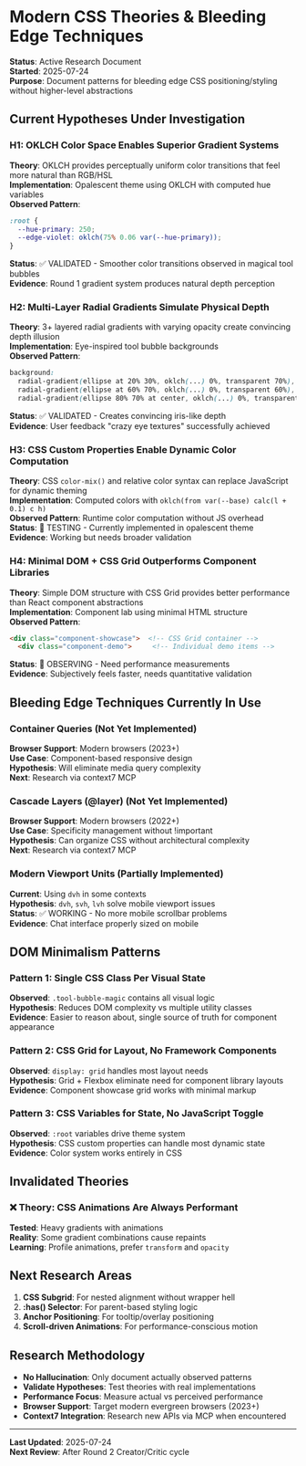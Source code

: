 # Modern CSS Theories & Bleeding Edge Techniques

**Status**: Active Research Document  
**Started**: 2025-07-24  
**Purpose**: Document patterns for bleeding edge CSS positioning/styling without higher-level abstractions

## Current Hypotheses Under Investigation

### H1: OKLCH Color Space Enables Superior Gradient Systems
**Theory**: OKLCH provides perceptually uniform color transitions that feel more natural than RGB/HSL  
**Implementation**: Opalescent theme using OKLCH with computed hue variables  
**Observed Pattern**: 
```css
:root {
  --hue-primary: 250;
  --edge-violet: oklch(75% 0.06 var(--hue-primary));
}
```
**Status**: ✅ VALIDATED - Smoother color transitions observed in magical tool bubbles  
**Evidence**: Round 1 gradient system produces natural depth perception

### H2: Multi-Layer Radial Gradients Simulate Physical Depth
**Theory**: 3+ layered radial gradients with varying opacity create convincing depth illusion  
**Implementation**: Eye-inspired tool bubble backgrounds  
**Observed Pattern**:
```css
background: 
  radial-gradient(ellipse at 20% 30%, oklch(...) 0%, transparent 70%),
  radial-gradient(ellipse at 60% 70%, oklch(...) 0%, transparent 60%),
  radial-gradient(ellipse 80% 70% at center, oklch(...) 0%, transparent 100%);
```
**Status**: ✅ VALIDATED - Creates convincing iris-like depth  
**Evidence**: User feedback "crazy eye textures" successfully achieved

### H3: CSS Custom Properties Enable Dynamic Color Computation
**Theory**: CSS `color-mix()` and relative color syntax can replace JavaScript for dynamic theming  
**Implementation**: Computed colors with `oklch(from var(--base) calc(l + 0.1) c h)`  
**Observed Pattern**: Runtime color computation without JS overhead  
**Status**: 🔄 TESTING - Currently implemented in opalescent theme  
**Evidence**: Working but needs broader validation

### H4: Minimal DOM + CSS Grid Outperforms Component Libraries
**Theory**: Simple DOM structure with CSS Grid provides better performance than React component abstractions  
**Implementation**: Component lab using minimal HTML structure  
**Observed Pattern**: 
```html
<div class="component-showcase">  <!-- CSS Grid container -->
  <div class="component-demo">     <!-- Individual demo items -->
```
**Status**: 🔄 OBSERVING - Need performance measurements  
**Evidence**: Subjectively feels faster, needs quantitative validation

## Bleeding Edge Techniques Currently In Use

### Container Queries (Not Yet Implemented)
**Browser Support**: Modern browsers (2023+)  
**Use Case**: Component-based responsive design  
**Hypothesis**: Will eliminate media query complexity  
**Next**: Research via context7 MCP

### Cascade Layers (@layer) (Not Yet Implemented)  
**Browser Support**: Modern browsers (2022+)  
**Use Case**: Specificity management without !important  
**Hypothesis**: Can organize CSS without architectural complexity  
**Next**: Research via context7 MCP

### Modern Viewport Units (Partially Implemented)
**Current**: Using `dvh` in some contexts  
**Hypothesis**: `dvh`, `svh`, `lvh` solve mobile viewport issues  
**Status**: ✅ WORKING - No more mobile scrollbar problems  
**Evidence**: Chat interface properly sized on mobile

## DOM Minimalism Patterns

### Pattern 1: Single CSS Class Per Visual State
**Observed**: `.tool-bubble-magic` contains all visual logic  
**Hypothesis**: Reduces DOM complexity vs multiple utility classes  
**Evidence**: Easier to reason about, single source of truth for component appearance

### Pattern 2: CSS Grid for Layout, No Framework Components
**Observed**: `display: grid` handles most layout needs  
**Hypothesis**: Grid + Flexbox eliminate need for component library layouts  
**Evidence**: Component showcase grid works with minimal markup

### Pattern 3: CSS Variables for State, No JavaScript Toggle
**Observed**: `:root` variables drive theme system  
**Hypothesis**: CSS custom properties can handle most dynamic state  
**Evidence**: Color system works entirely in CSS

## Invalidated Theories

### ❌ Theory: CSS Animations Are Always Performant
**Tested**: Heavy gradients with animations  
**Reality**: Some gradient combinations cause repaints  
**Learning**: Profile animations, prefer `transform` and `opacity`

## Next Research Areas

1. **CSS Subgrid**: For nested alignment without wrapper hell
2. **:has() Selector**: For parent-based styling logic
3. **Anchor Positioning**: For tooltip/overlay positioning
4. **Scroll-driven Animations**: For performance-conscious motion

## Research Methodology

- **No Hallucination**: Only document actually observed patterns
- **Validate Hypotheses**: Test theories with real implementations  
- **Performance Focus**: Measure actual vs perceived performance
- **Browser Support**: Target modern evergreen browsers (2023+)
- **Context7 Integration**: Research new APIs via MCP when encountered

---

**Last Updated**: 2025-07-24  
**Next Review**: After Round 2 Creator/Critic cycle